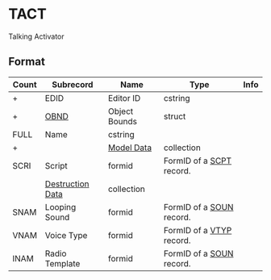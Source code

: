 TACT
====

Talking Activator

## Format

Count | Subrecord | Name | Type | Info
------|-------|------|------|-----
+ | EDID | Editor ID | cstring |
+ | [OBND](Subrecords/OBND.md) | Object Bounds | struct |
 | FULL | Name | cstring |
+ | | [Model Data](Subrecords/Model.md) | collection |
 | SCRI | Script | formid | FormID of a [SCPT](SCPT.md) record.
 | | [Destruction Data](Subrecords/Destruction.md) | collection |
 | SNAM | Looping Sound | formid | FormID of a [SOUN](SOUN.md) record.
 | VNAM | Voice Type | formid | FormID of a [VTYP](VTYP.md) record.
 | INAM | Radio Template | formid | FormID of a [SOUN](SOUN.md) record.

